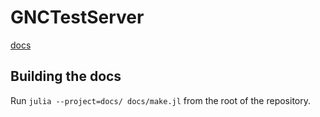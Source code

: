 # GNCTestServer
[docs](https://pycubed-mini.github.io/GNCTestServer/dev/)

## Building the docs

Run `julia --project=docs/ docs/make.jl` from the root of the repository.